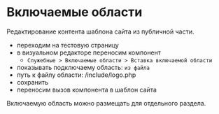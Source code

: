 # Включаемые области
Редактирование контента шаблона сайта из публичной части.

- переходим на тестовую страницу
- в визуальном редакторе переносим компонент 
  - `Служебные > Включаемые области > Вставка включаемой области`
- показывать подключаему область: `из файла`
- путь к файлу области: /include/logo.php
- сохранить
- переносим вызов компонента в шаблон сайта

Включаемую область можно размещать для отдельного раздела.